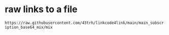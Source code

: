 # raw links to a file

`https://raw.githubusercontent.com/43trh/linkcode4link/main/main_subscription_base64_mix/mix`

